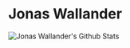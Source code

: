 # Jonas Wallander

<img align="left" alt="Jonas Wallander's Github Stats" src="https://github-readme-stats.vercel.app/api?username=jwallander&count_private=true&include_all_commits=true">